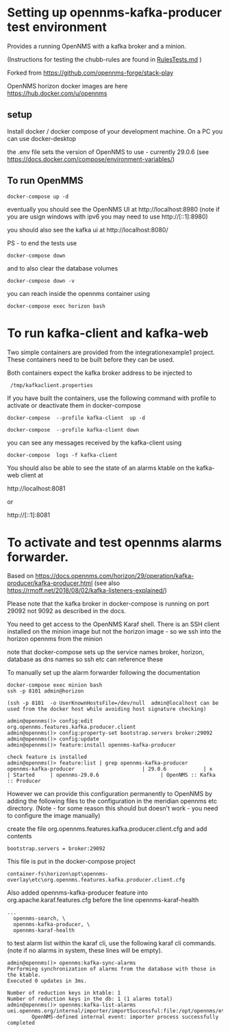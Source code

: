 # Setting up opennms-kafka-producer test environment

Provides a running OpenNMS with a kafka broker and a minion.

(Instructions for testing the chubb-rules are found in [RulesTests.md](../RulesTests.md)  )

Forked from https://github.com/opennms-forge/stack-play

OpenNMS horizon docker images are here
https://hub.docker.com/u/opennms

## setup
Install docker / docker compose of your development machine.
On a PC you can use docker-desktop

the .env file sets the version of OpenNMS to use - currently 29.0.6
(see https://docs.docker.com/compose/environment-variables/)


## To run OpenMMS

```
docker-compose up -d
```

eventually you should see the OpenNMS UI at http://localhost:8980
(note if you are usign windows with ipv6 you may need to use http://[::1]:8980)

you should also see the kafka ui at http://localhost:8080/

PS - to end the tests use

```
docker-compose down
```
and to also clear the database volumes

```
docker-compose down -v
```

you can reach inside the opennms container using

```
docker-compose exec horizon bash
```

# To run kafka-client and kafka-web
Two simple containers are provided from the integrationexample1 project.
These containers need to be built before they can be used.

Both containers expect the kafka broker address to be injected to

```
 /tmp/kafkaclient.properties
 ```

If you have built the containers, use the following command with profile to activate or deactivate them in docker-compose

```
docker-compose  --profile kafka-client  up -d

docker-compose  --profile kafka-client down
```
you can see any messages received by the kafka-client using

```
docker-compose  logs -f kafka-client
```

You should also be able to see the state of an alarms ktable on the kafka-web client at

http://localhost:8081

or 

http://[::1]:8081

# To activate and test opennms alarms forwarder.

Based on https://docs.opennms.com/horizon/29/operation/kafka-producer/kafka-producer.html
(see also https://rmoff.net/2018/08/02/kafka-listeners-explained/)

Please note that the kafka broker in docker-compose is running on port 29092  not 9092 as described in the docs.

You need to get access to the OpenNMS Karaf shell. 
There is an SSH client installed on the minion image but not the horizon image - so we ssh into the horizon opennms from the minion

note that docker-compose sets up the service names broker, horizon, database as dns names so ssh etc can reference these

To manually set up the alarm forwarder following the documentation

```
docker-compose exec minion bash
ssh -p 8101 admin@horizon

(ssh -p 8101  -o UserKnownHostsFile=/dev/null  admin@localhost can be used from the docker host while avoiding host signature checking)

admin@opennms()> config:edit org.opennms.features.kafka.producer.client
admin@opennms()> config:property-set bootstrap.servers broker:29092
admin@opennms()> config:update
admin@opennms()> feature:install opennms-kafka-producer

check feature is installed
admin@opennms()> feature:list | grep opennms-kafka-producer
opennms-kafka-producer                      | 29.0.6            | x        | Started     | opennms-29.0.6                    | OpenNMS :: Kafka :: Producer
```
However we can provide this configuration permanently to OpenNMS by adding the following files to the configuration in the meridian opennms etc directory. (Note - for some reason this should but  doesn't work - you need to configure the image manually)

create the file org.opennms.features.kafka.producer.client.cfg and add contents

```
bootstrap.servers = broker:29092
```

This file is put in the docker-compose project

```
container-fs\horizon\opt\opennms-overlay\etc\org.opennms.features.kafka.producer.client.cfg 
```

Also added opennms-kafka-producer feature into org.apache.karaf.features.cfg before the line opennms-karaf-health

```
...
  opennms-search, \
  opennms-kafka-producer, \
  opennms-karaf-health

```

to test alarm list within the karaf cli, use the following karaf cli commands. 
(note if no alarms in system, these lines will be empty).

```
admin@opennms()> opennms:kafka-sync-alarms
Performing synchronization of alarms from the database with those in the ktable.
Executed 0 updates in 3ms.

Number of reduction keys in ktable: 1
Number of reduction keys in the db: 1 (1 alarms total)
admin@opennms()> opennms:kafka-list-alarms
uei.opennms.org/internal/importer/importSuccessful:file:/opt/opennms/etc/imports/Minions.xml
        OpenNMS-defined internal event: importer process successfully completed
```



